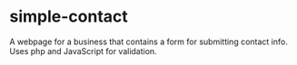 # simple-contact
A webpage for a business that contains a form for submitting contact info. Uses php and JavaScript for validation. 
